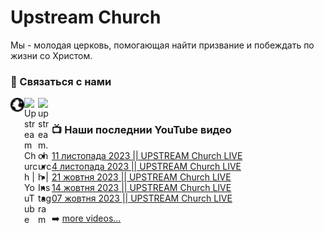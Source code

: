 # Upstream Church

Мы - молодая церковь, помогающая найти призвание и побеждать по жизни со Христом.

### 👥 Связаться с нами

[<img align="left" alt="upstream.life" width="22px" src="https://raw.githubusercontent.com/iconic/open-iconic/master/svg/globe.svg" />][website]
[<img align="left" alt="UpstreamChurch | YouTube" width="22px" src="https://cdn.jsdelivr.net/npm/simple-icons@v3/icons/youtube.svg" />][youtube]
[<img align="left" alt="upstream.church | Instagram" width="22px" src="https://cdn.jsdelivr.net/npm/simple-icons@v3/icons/instagram.svg" />][instagram]

<br />

### 📺 Наши последнии YouTube видео
<!-- YOUTUBE:START -->
- [11 листопада 2023 || UPSTREAM Church LIVE](https://www.youtube.com/watch?v=wM2kWSFZ2uw)
- [4 листопада 2023 || UPSTREAM Church LIVE](https://www.youtube.com/watch?v=4qUJi6-fhWg)
- [21 жовтня 2023 || UPSTREAM Church LIVE](https://www.youtube.com/watch?v=iOW3zgZ8ooI)
- [14 жовтня 2023 || UPSTREAM Church LIVE](https://www.youtube.com/watch?v=FxzIMinybQ4)
- [07 жовтня 2023 || UPSTREAM Church LIVE](https://www.youtube.com/watch?v=dPHnk2NsPBE)
<!-- YOUTUBE:END -->

➡️ [more videos...](https://youtube.com/UpstreamChurch)

[website]: https://upstream.life/
[youtube]: https://youtube.com/UpstreamChurch
[instagram]: https://www.instagram.com/upstream.church
